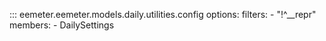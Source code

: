 ::: eemeter.eemeter.models.daily.utilities.config
    options:
      filters:
      - "!^__repr"
      members:
      - DailySettings